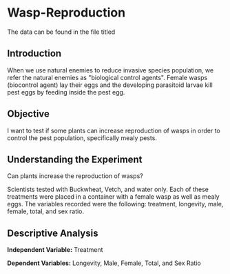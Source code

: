 # Wasp-Reproduction
The data can be found in the file titled

## Introduction

When we use natural enemies to reduce invasive species population, we refer the natural enemies as "biological control agents". Female wasps (biocontrol agent) lay their eggs and the developing parasitoid larvae kill pest eggs by feeding inside the pest egg. 

## Objective

I want to test if some plants can increase reproduction of wasps in order to control the pest population, specifically mealy pests.

## Understanding the Experiment

Can plants increase the reproduction of wasps? 

Scientists tested with Buckwheat, Vetch, and water only. Each of these treatments were placed in a container with a female wasp as well as mealy eggs. The variables recorded were the following: treatment, longevity, male, female, total, and sex ratio. 

## Descriptive Analysis

**Independent Variable:** Treatment

**Dependent Variables:** Longevity, Male, Female, Total, and Sex Ratio
